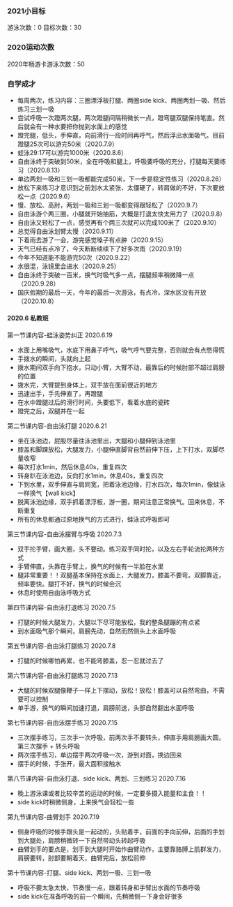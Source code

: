 

### 2021小目标
游泳次数：0
目标次数：30



### 2020运动次数

2020年畅游卡游泳次数：50



### 自学成才
- 每周两次，练习内容：三圈漂浮板打腿、两圈side kick、两圈两划一吸、然后练习三划一吸
- 尝试呼吸一次蹬两次腿，两次蹬腿间隔稍微长一点，蹬弯腿双腿保持笔直。然后就会有一种水要把你抛到水面上的感觉
- 蹬完腿，低头，手伸直，向前滑行一段时间再呼气，然后浮出水面吸气。目前蹬腿25次可以游完50米（2020.7.9）
- 蛙泳29:17可以游完1000米（2020.8.6）
- 自由泳终于突破到50米，全在呼吸和腿上，呼吸要呼吸的充分，打腿每天要练习（2020.8.13）
- 单边两划一吸和三划一吸都能完成50米，下一步是稳定性练习（2020.8.26）
- 放松下来练习才意识到之前划水太紧张、太僵硬了，转肩做的不好，下次要放松一点（2020.9.6）
- 慢、放松、高肘，两划一吸和三划一吸都变得跟轻松了（2020.9.7）
- 自由泳游个两三圈，小腿就开始抽筋，大概是打退太快太用力了（2020.9.8）
- 自由泳又轻松了一点，感觉再有个两三次就可以完成100米了（2020.9.10）
- 总觉得自由泳划臂太慢（2020.9.11）
- 下着雨去游了一会，游完感觉嗓子有点肿（2020.9.15）
- 天气已经有点冷了，今天断断续续下了好多次雨（2020.9.19）
- 今年不知道能不能游完50次（2020.9.22）
- 水很混，泳镜里会进水（2020.9.25）
- 自由泳终于突破一百米，换气时吸气多一点，摆腿频率稍微降一点（2020.9.28）
- 国庆假期的最后一天，今年的最后一次游泳，有点冷，深水区没有开放（2020.10.8）

#### 2020.6 私教班
第一节课内容-蛙泳姿势纠正 2020.6.19
- 水面上用嘴吸气，水底下用鼻子呼气，吸气呼气要完整，否则就会有点憋得慌
- 手拨水的瞬间，头就向上起
- 拨水期间双手向下抱水，只动小臂，大臂不动，最靠后的时候肘部不超过肩膀的位置
- 拨水完，大臂提到身体上，双手放在面前很近的地方
- 迅速出手，手先伸直了，再蹬腿
- 在水中蹬腿过后的滑行时间，头要低下，看着水底的瓷砖
- 蹬完之后，双腿并在一起

第二节课内容-自由泳打腿 2020.6.21
- 坐在泳池边，屁股尽量往泳池里出，大腿和小腿伸到泳池里
- 膝盖和脚踝放松，大腿发力，小腿伸直脚背自然前伸下压，上下打水，双脚尽量收窄
- 每次打水1min，然后休息40s，重复四次
- 转身趴在泳池边，反向打水1min，休息40s，重复四次
- 下到水里，双手伸直与肩同宽，把着泳池边缘，打水四次，每次1min，像蛙泳一样换气【wall kick】
- 脱离泳池边缘，双手抓着漂浮板，游一圈，期间注意正常换气。回来休息，不断重复
- 所有的休息都通过原地换气的方式进行，蛙泳式呼吸即可

第三节课内容-自由泳摆臂与呼吸 2020.7.3
- 双手抡手臂，画大圈，头不要动。练习双手同时抡，以及左右手轮流抡两种方式
- 手臂伸直，头靠在手臂上，换气的时候有一半脸在水里
- 腿非常重要！！双腿基本保持在水面上，大腿发力，膝盖不要弯。双脚靠近，频率要快。腿打不好，换气的时候会沉
- 休息时使用自由泳呼吸方式

第四节课内容-自由泳打退练习 2020.7.5
- 打腿的时候大腿发力，大腿以下尽可能放松，我的整条腿蹦的有点紧
- 到水面吸气那个瞬间，肩膀先动，自然而然侧头上水面呼吸

第五节课内容-自由泳打腿练习 2020.7.8
- 打腿的时候哪怕再累，也不能弯膝盖，忍一忍就过去了

第六节课内容-自由泳打腿练习 2020.7.13
- 大腿的时候双腿像鞭子一样上下摆动，放松！放松！膝盖可以自然弯曲，不需要可以控制
- 单手游，换气的瞬间加速打退，肩膀前送，头部自然翻出水面呼吸

第七节课内容-自由泳摆手练习 2020.7.15
- 三次摆手练习，三次手一次呼吸，前两次手不要转头，伸直手用肩膀画大圆，第三次摆手 + 转头呼吸
- 两次摆手练习，单边摆手两次呼吸一次，游到对面，换边回来
- 摆手的时候，手张开，最大面积接触水

第八节课内容-自由泳打退、side kick、两划、三划练习 2020.7.16
- 晚上游泳课或者比较辛苦的运动的时候，一定要多摄入能量和主食！！
- side kick时稍微侧身，上来换气会轻松一些

第九节课内容-曲臂划手 2020.7.19
- 侧身呼吸的时候手跟头是一起动的，头贴着手，前面的手向前伸，后面的手划到大腿处，肩膀稍微转一下自然带动头转起呼吸
- 曲臂划手的要点是，划手到大腿时开始作曲臂动作，主要靠胳膊上肌群发力，肩膀要转，肘部要朝着天，曲臂完后，放松前伸

第十节课内容-打腿、side kick、两划一吸、三划一吸
- 呼吸不要太急太快，节奏慢一点，跟着转身和手臂出水面的节奏呼吸
- side kick在准备呼吸的前一个瞬间，先稍微侧一下身会好很多
